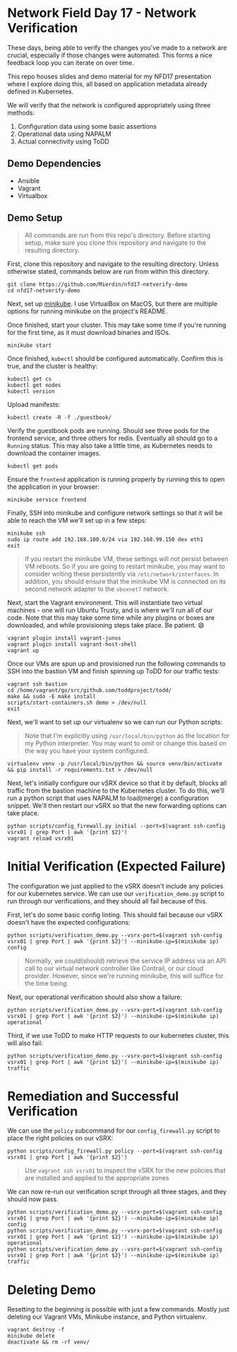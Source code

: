 # Network Field Day 17 - Network Verification

These days, being able to verify the changes you've made to a network are crucial, especially if those changes were automated. This forms a nice feedback loop you can iterate on over time.

This repo houses slides and demo material for my NFD17 presentation where I explore doing this, all based on application metadata already defined in Kubernetes.

We will verify that the network is configured appropriately using three methods:

1. Configuration data using some basic assertions
2. Operational data using NAPALM
3. Actual connectivity using ToDD

## Demo Dependencies

- Ansible
- Vagrant
- Virtualbox

## Demo Setup

> All commands are run from this repo's directory. Before starting setup, make sure you clone this repository and navigate to the resulting directory.

First, clone this repository and navigate to the resulting directory. Unless otherwise stated, commands below are run from within this directory.

```
git clone https://github.com/Mierdin/nfd17-netverify-demo
cd nfd17-netverify-demo
```

Next, set up [minikube](https://github.com/kubernetes/minikube). I use VirtualBox on MacOS, but there are multiple options for running minikube on the project's README.

Once finished, start your cluster. This may take some time if you're running for the first time, as it must download binaries and ISOs.

```
minikube start
```

Once finished, `kubectl` should be configured automatically. Confirm this is true, and the cluster is healthy:

```
kubectl get cs
kubectl get nodes
kubectl version
```

Upload manifests:

```
kubectl create -R -f ./guestbook/
```

Verify the guestbook pods are running. Should see three pods for the frontend service, and three others for redis. Eventually all should go to a `Running` status. This may also take a little time, as Kubernetes needs to download the container images.

```
kubectl get pods
```

Ensure the `frontend` application is running properly by running this to open the application in your browser:

```
minikube service frontend
```

Finally, SSH into minikube and configure network settings so that it will be able to reach the VM we'll set up in a few steps:

```
minikube ssh
sudo ip route add 192.168.100.0/24 via 192.168.99.150 dev eth1
exit
```

> If you restart the minikube VM, these settings will not persist between VM reboots. So if you are going to restart minikube, you may want to consider writing these persistently via `/etc/network/interfaces`. In addition, you should ensure that the minikube VM is connected on its second network adapter to the `vboxnet7` network.

Next, start the Vagrant environment. This will instantiate two virtual machines - one will run Ubuntu Trusty, and is where we'll run all of our code.
Note that this may take some time while any plugins or boxes are downloaded, and while provisioning steps take place. Be patient. :smile:

```
vagrant plugin install vagrant-junos
vagrant plugin install vagrant-host-shell
vagrant up
```

Once our VMs are spun up and provisioned run the following commands to SSH into the bastion VM and finish spinning up ToDD for our traffic tests:

```
vagrant ssh bastion
cd /home/vagrant/go/src/github.com/toddproject/todd/
make && sudo -E make install
scripts/start-containers.sh demo > /dev/null
exit
```

Next, we'll want to set up our virtualenv so we can run our Python scripts:

> Note that I'm explicitly using `/usr/local/bin/python` as the location for my Python interpreter. You may want to omit or change this based on the way you have your system configured.

```
virtualenv venv -p /usr/local/bin/python && source venv/bin/activate && pip install -r requirements.txt > /dev/null
```

Next, let's initially configure our vSRX device so that it by default, blocks all traffic from the bastion machine to the Kubernetes cluster. To do this, we'll run a python script that uses NAPALM to load(merge) a configuration snippet. We'll then restart our vSRX so that the new forwarding options can take place.

```
python scripts/config_firewall.py initial --port=$(vagrant ssh-config vsrx01 | grep Port | awk '{print $2}')
vagrant reload vsrx01
```

# Initial Verification (Expected Failure)

The configuration we just applied to the vSRX doesn't include any policies for our kubernetes service. We can use our `verification_demo.py` script to run through our verifications, and they should all fail because of this.

First, let's do some basic config linting. This should fail because our vSRX doesn't have the expected configurations:

```
python scripts/verification_demo.py --vsrx-port=$(vagrant ssh-config vsrx01 | grep Port | awk '{print $2}') --minikube-ip=$(minikube ip) config
```

> Normally, we could(should) retrieve the service IP address via an API call to our virtual network controller like Contrail, or our cloud provider. However, since we're running minikube, this will suffice for the time being.

Next, our operational verification should also show a failure:

```
python scripts/verification_demo.py --vsrx-port=$(vagrant ssh-config vsrx01 | grep Port | awk '{print $2}') --minikube-ip=$(minikube ip) operational
```

Third, if we use ToDD to make HTTP requests to our kubernetes cluster, this will also fail:

```
python scripts/verification_demo.py --vsrx-port=$(vagrant ssh-config vsrx01 | grep Port | awk '{print $2}') --minikube-ip=$(minikube ip) traffic
```

# Remediation and Successful Verification

We can use the `policy` subcommand for our `config_firewall.py` script to place the right policies on our vSRX:

```
python scripts/config_firewall.py policy --port=$(vagrant ssh-config vsrx01 | grep Port | awk '{print $2}')
```

> Use `vagrant ssh vsrx01` to inspect the vSRX for the new policies that are installed and applied to the appropriate zones

We can now re-run our verification script through all three stages, and they should now pass.

```
python scripts/verification_demo.py --vsrx-port=$(vagrant ssh-config vsrx01 | grep Port | awk '{print $2}') --minikube-ip=$(minikube ip) config
python scripts/verification_demo.py --vsrx-port=$(vagrant ssh-config vsrx01 | grep Port | awk '{print $2}') --minikube-ip=$(minikube ip) operational
python scripts/verification_demo.py --vsrx-port=$(vagrant ssh-config vsrx01 | grep Port | awk '{print $2}') --minikube-ip=$(minikube ip) traffic
```

# Deleting Demo

Resetting to the beginning is possible with just a few commands. Mostly just deleting our Vagrant VMs, Minikube instance, and Python virtualenv.

```
vagrant destroy -f
minikube delete
deactivate && rm -rf venv/
```
